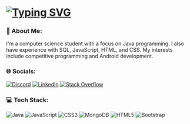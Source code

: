 
# [![Typing SVG](https://readme-typing-svg.demolab.com/?width=600&pause=100&color=a3a399&size=30&lines=Hi+there,+I'm+Ahmed+Hussein!👋)](https://git.io/typing-svg)

### 💫 About Me:
I'm a computer science student with a focus on Java programming. I also have experience with SQL, JavaScript, HTML, and CSS. My interests include competitive programming and Android development.


### 🌐 Socials:
[![Discord](https://img.shields.io/badge/Discord-%237289DA.svg?logo=discord&logoColor=white)](https://discord.gg/hussein2111) [![LinkedIn](https://img.shields.io/badge/LinkedIn-%230077B5.svg?logo=linkedin&logoColor=white)](https://linkedin.com/in/https://www.linkedin.com/in/ahmed-hussein-72b340207) [![Stack Overflow](https://img.shields.io/badge/-Stackoverflow-FE7A16?logo=stack-overflow&logoColor=white)](https://stackoverflow.com/users/https://stackoverflow.com/users/20770845/ahmed-hussien) 

### 💻 Tech Stack:
![Java](https://img.shields.io/badge/java-%23ED8B00.svg?style=for-the-badge&logo=java&logoColor=white) ![JavaScript](https://img.shields.io/badge/javascript-%23323330.svg?style=for-the-badge&logo=javascript&logoColor=%23F7DF1E) ![CSS3](https://img.shields.io/badge/css3-%231572B6.svg?style=for-the-badge&logo=css3&logoColor=white) ![MongoDB](https://img.shields.io/badge/MongoDB-%234ea94b.svg?style=for-the-badge&logo=mongodb&logoColor=white) ![HTML5](https://img.shields.io/badge/html5-%23E34F26.svg?style=for-the-badge&logo=html5&logoColor=white) ![Bootstrap](https://img.shields.io/badge/bootstrap-%23563D7C.svg?style=for-the-badge&logo=bootstrap&logoColor=white)

<!-- 
# 📊 GitHub Stats:
![](https://github-readme-stats.vercel.app/api?username=ahmedhgabr&theme=dark&hide_border=true&include_all_commits=false&count_private=false)<br/>
![](https://github-readme-streak-stats.herokuapp.com/?user=ahmedhgabr&theme=dark&hide_border=true)<br/>
![](https://github-readme-stats.vercel.app/api/top-langs/?username=ahmedhgabr&theme=dark&hide_border=true&include_all_commits=false&count_private=false&layout=compact)

---
[![](https://visitcount.itsvg.in/api?id=ahmedhgabr&icon=0&color=0)](https://visitcount.itsvg.in)

-->


